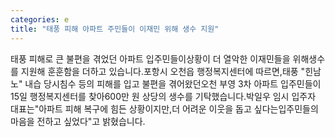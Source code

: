 ```yaml
---
categories: e
title: "태풍 피해 아파트 주민들이 이재민 위해 생수 지원"
---
```

태풍 피해로 큰 불편을 겪었던 아파트 입주민들이상황이 더 열악한 이재민들을 위해생수를 지원해 훈훈함을 더하고 있습니다.포항시 오천읍 행정복지센터에 따르면,태풍 "힌남노" 내습 당시침수 등의 피해를 입고 불편을 겪어왔던오천 부영 3차 아파트 입주민들이15일 행정복지센터를 찾아600만 원 상당의 생수를 기탁했습니다.박일우 임시 입주자 대표는"아파트 피해 복구에 힘든 상황이지만,더 어려운 이웃을 돕고 싶다는입주민들의 마음을 전하고 싶었다"고 밝혔습니다.